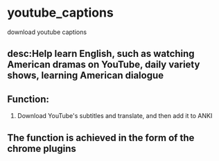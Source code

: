 # youtube_captions
download youtube captions

## desc:Help learn English, such as watching American dramas on YouTube, daily variety shows, learning American dialogue

## Function:
1. Download YouTube's subtitles and translate, and then add it to ANKI



## The function is achieved in the form of the chrome plugins



